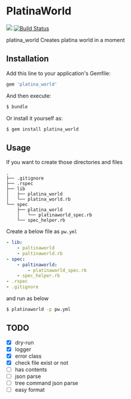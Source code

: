 # PlatinaWorld

<a href="https://codeclimate.com/github/ganmacs/platina_world"><img src="https://codeclimate.com/github/ganmacs/platina_world/badges/gpa.svg" /></a>
[![Build Status](https://travis-ci.org/ganmacs/platina_world.svg)](https://travis-ci.org/ganmacs/platina_world)

platina_world Creates platina world in a moment

## Installation

Add this line to your application's Gemfile:

```ruby
gem 'platina_world'
```

And then execute:

```bash
$ bundle
```

Or install it yourself as:

```bash
$ gem install platina_world
```

## Usage

If you want to create those directories and files

```
.
├── .gitignore
├── .rspec
├── lib
│   ├── platina_world
│   └── platina_world.rb
└── spec
    ├── platina_world
    │   └── platinaworld_spec.rb
    └── spec_helper.rb
```

Create a below file as `pw.yml`

```yml
- lib:
    - paltinaworld
    - paltinaworld.rb
- spec:
    - paltinaworld:
        - platinaworld_spec.rb
    - spec_helper.rb
- .rspec
- .gitignore
```

and run as below

```bash
$ platinaworld -p pw.yml
```


## TODO

- [x] dry-run
- [x] logger
- [x] error class
- [x] check file exist or not
- [ ] has contents
- [ ] json parse
- [ ] tree command json parse
- [ ] easy format
